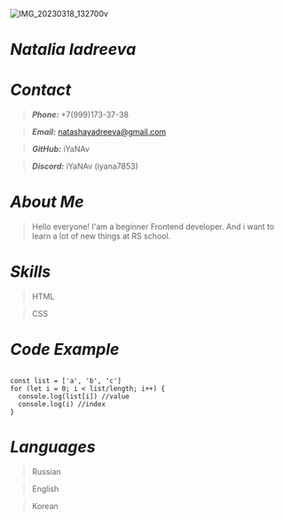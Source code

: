 ![IMG_20230318_132700v](https://github.com/iYaNAv/rsschool-cv/assets/137894137/9e6b5be7-00d0-49fb-9035-d46505876fb4)



# ***Natalia Iadreeva***

# ***Contact***
>***Phone:*** +7(999)173-37-38

>***Email:*** natashayadreeva@gmail.com

>***GitHub:*** iYaNAv

>***Discord:*** iYaNAv (iyana7853)

# ***About Me***

> Hello everyone! I'am a beginner Frontend developer. And i want to learn a lot of new things at RS school.


# ***Skills***

>HTML

>CSS


# ***Code Example***

```

const list = ['a', 'b', 'c']
for (let i = 0; i < list/length; i++) {
  console.log(list[i]) //value
  console.log(i) //index
}

```

# ***Languages***

>Russian

>English

>Korean
